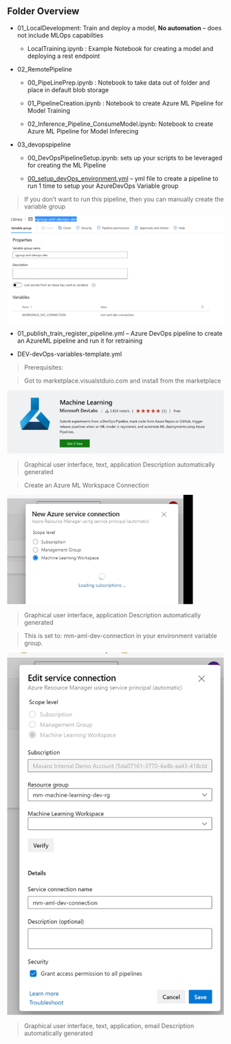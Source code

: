 Folder Overview
---------------

-   01_LocalDevelopment: Train and deploy a model, **No automation** – does not
    include MLOps capabilties

    -   LocalTraining.ipynb : Example Notebook for creating a model and
        deploying a rest endpoint

-   02_RemotePipeline

    -   00_PipeLinePrep.ipynb : Notebook to take data out of folder and place in
        default blob storage

    -   01_PipelineCreation.ipynb : Notebook to create Azure ML Pipeline for
        Model Training

    -   02_Inference_Pipeline_ConsumeModel.ipynb: Notebook to create Azure ML
        Pipeline for Model Inferecing

-   03_devopspipeline

    -   00_DevOpsPipelineSetup.ipynb: sets up your scripts to be leveraged for
        creating the ML Pipeline

    -   [00_setup_devOps_environment.yml](https://github.com/memasanz/AMLHackathonWithMLOps/blob/main/sourcecode/03_devopspipeline/.pipelines/00_setup_devOps_environment.yml)
        – yml file to create a pipeline to run 1 time to setup your AzureDevOps
        Variable group

>   If you don’t want to run this pipeline, then you can manually create the
>   variable group

![](media/798a9748d5d1f68225157cae6416902a.png)

-   01_publish_train_register_pipeline.yml – Azure DevOps pipeline to create an
    AzureML pipeline and run it for retraining

-   DEV-devOps-variables-template.yml

>   Prerequisites:

>   Got to marketplace.visualstduio.com and install from the marketplace

![](media/a3ca59d432b0cb8f19e09c36a1a589ba.png)

>   Graphical user interface, text, application Description automatically
>   generated

>   Create an Azure ML Workspace Connection

![](media/c98d84b51a4927060b9345a666149fcb.png)

>   Graphical user interface, application Description automatically generated

>   This is set to: mm-aml-dev-connection in your environment variable group.

![](media/ab9727f7f1b4d7333d09059a899dad10.png)

>   Graphical user interface, text, application, email Description automatically
>   generated
